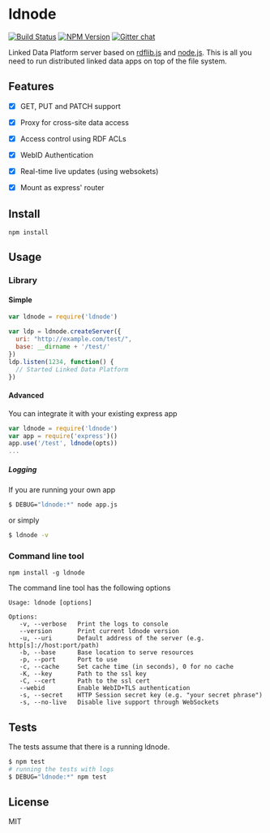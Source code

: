 # ldnode

[![Build Status](https://travis-ci.org/linkeddata/ldnode.svg?branch=master)](https://travis-ci.org/linkeddata/ldnode)
[![NPM Version](https://img.shields.io/npm/v/ldnode.svg?style=flat)](https://npm.im/ldnode)
[![Gitter chat](https://img.shields.io/badge/gitter-join%20chat%20%E2%86%92-brightgreen.svg?style=flat)](http://gitter.im/linkeddata/ldnode)

Linked Data Platform server based on [rdflib.js](https://github.com/linkeddata/rdflib.js) and [node.js](https://nodejs.org/). This is all you need to run distributed linked data apps on top of the file system.

## Features

- [x] GET, PUT and PATCH support
- [x] Proxy for cross-site data access
- [x] Access control using RDF ACLs
- [x] WebID Authentication
- [x] Real-time live updates (using websokets)
- [x] Mount as express' router


## Install

```
npm install
```

## Usage

### Library
#### Simple

```javascript
var ldnode = require('ldnode')

var ldp = ldnode.createServer({
  uri: "http://example.com/test/",
  base: __dirname + '/test/'
})
ldp.listen(1234, function() {
  // Started Linked Data Platform
})
```

#### Advanced

You can integrate it with your existing express app

```javascript
var ldnode = require('ldnode')
var app = require('express')()
app.use('/test', ldnode(opts))
...
```

##### Logging

If you are running your own app

```bash
$ DEBUG="ldnode:*" node app.js
```

or simply

```bash
$ ldnode -v
```

### Command line tool

    npm install -g ldnode

The command line tool has the following options

    Usage: ldnode [options]

    Options:
       -v, --verbose   Print the logs to console
       --version       Print current ldnode version
       -u, --uri       Default address of the server (e.g. http[s]://host:port/path)
       -b, --base      Base location to serve resources
       -p, --port      Port to use
       -c, --cache     Set cache time (in seconds), 0 for no cache
       -K, --key       Path to the ssl key
       -C, --cert      Path to the ssl cert
       --webid         Enable WebID+TLS authentication
       -s, --secret    HTTP Session secret key (e.g. "your secret phrase")
       -s, --no-live   Disable live support through WebSockets


## Tests

The tests assume that there is a running ldnode.

```bash
$ npm test
# running the tests with logs
$ DEBUG="ldnode:*" npm test
```

## License

MIT
